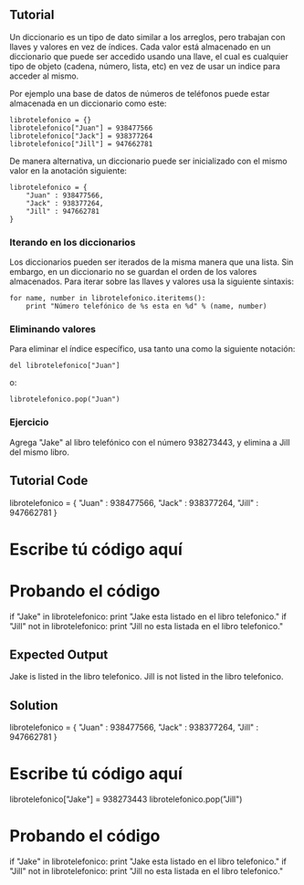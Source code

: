 Tutorial
--------

Un diccionario es un tipo de dato similar a los arreglos, pero trabajan con llaves y valores en vez de índices. Cada valor está almacenado en un diccionario que puede ser accedido usando una llave, el cual es cualquier tipo de objeto (cadena, número, lista, etc) en vez de usar un indice para acceder al mismo.

Por ejemplo una base de datos de números de teléfonos puede estar almacenada en un diccionario como este:

    librotelefonico = {}
    librotelefonico["Juan"] = 938477566
    librotelefonico["Jack"] = 938377264
    librotelefonico["Jill"] = 947662781

De manera alternativa, un diccionario puede ser inicializado con el mismo valor en la anotación siguiente:

    librotelefonico = {
        "Juan" : 938477566,
        "Jack" : 938377264,
        "Jill" : 947662781
    }

### Iterando en los diccionarios

Los diccionarios pueden ser iterados de la misma manera que una lista. Sin embargo, en un diccionario no se guardan el orden de los valores almacenados. Para iterar sobre las llaves y valores usa la siguiente sintaxis:

    for name, number in librotelefonico.iteritems():
        print "Número telefónico de %s esta en %d" % (name, number)

### Eliminando valores

Para eliminar el índice específico, usa tanto una como la siguiente notación:

    del librotelefonico["Juan"]

o:

    librotelefonico.pop("Juan")

### Ejercicio

Agrega "Jake" al libro telefónico con el número 938273443, y elimina a Jill del mismo libro.

Tutorial Code
-------------

librotelefonico = {
    "Juan" : 938477566,
    "Jack" : 938377264,
    "Jill" : 947662781
}

# Escribe tú código aquí


# Probando el código
if "Jake" in librotelefonico:
    print "Jake esta listado en el libro telefonico."
if "Jill" not in librotelefonico:
    print "Jill no esta listada en el libro telefonico."

Expected Output
---------------

Jake is listed in the libro telefonico.
Jill is not listed in the libro telefonico.

Solution
--------

librotelefonico = {
    "Juan" : 938477566,
    "Jack" : 938377264,
    "Jill" : 947662781
}

# Escribe tú código aquí
librotelefonico["Jake"] = 938273443
librotelefonico.pop("Jill")

# Probando el código
if "Jake" in librotelefonico:
    print "Jake esta listado en el libro telefonico."
if "Jill" not in librotelefonico:
    print "Jill no esta listada en el libro telefonico."
